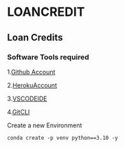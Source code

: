 # LOANCREDIT
## Loan Credits
### Software Tools required

1.[Github Account](https://github.com)

2.[HerokuAccount](https://heroku.com)

3.[VSCODEIDE](https://code.visualstudio.com/)

4.[GitCLI](https://git-scm.com/book/en/v2/Getting-Started-The-Command-Line)

Create a new Environment
`````````````````````````
conda create -p venv python==3.10 -y
````````````````````````````````````````

